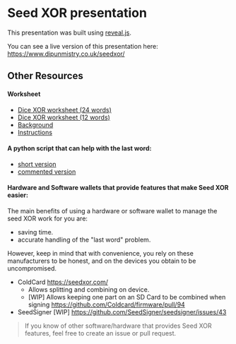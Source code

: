 # Seed XOR presentation

This presentation was built using [reveal.js](https://revealjs.com/).

You can see a live version of this presentation here: <https://www.dipunmistry.co.uk/seedxor/>

## Other Resources

#### Worksheet

- [Dice XOR worksheet (24 words)](assets/dice-xor-24words-a4.pdf)
- [Dice XOR worksheet (12 words)](assets/dice-xor-12words-a4.pdf)
- [Background](assets/background.md)
- [Instructions](assets/dice-xor-instructions.md)

#### A python script that can help with the last word:
- [short version](assets/generate-seed.min.py)
- [commented version](assets/generate-seed.comments.py)

#### Hardware and Software wallets that provide features that make Seed XOR easier:

The main benefits of using a hardware or software wallet to manage the seed XOR work for you are:
- saving time.
- accurate handling of the "last word" problem.

However, keep in mind that with convenience, you rely on these manufacturers to be honest, and on the devices you obtain to be uncompromised.

- ColdCard <https://seedxor.com/>
    - Allows splitting and combining on device.
    - [WIP] Allows keeping one part on an SD Card to be combined when signing <https://github.com/Coldcard/firmware/pull/94>
- SeedSigner [WIP] <https://github.com/SeedSigner/seedsigner/issues/43>

> If you know of other software/hardware that provides Seed XOR features, feel free to create an issue or pull request.